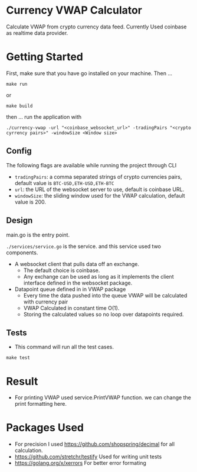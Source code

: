 # Currency VWAP Calculator
Calculate VWAP from crypto currency data feed.
Currently Used coinbase as realtime data provider.

# Getting Started
First, make sure that you have go installed on your machine. Then ...
```
make run
```
or 
```
make build
``` 
then ... run the application with 
```
./currency-vwap -url "<coinbase_websocket_url>" -tradingPairs "<crypto cyrrency pairs>" -windowSize <Window size>
```

## Config
The following flags are available while running the project through CLI
* `tradingPairs`: a comma separated strings of crypto currencies pairs, default value is  `BTC-USD,ETH-USD,ETH-BTC`
* `url`: the URL of the websocket server to use, default is coinbase URL.
* `windowSize`: the sliding window used for the VWAP calculation, default value is 200.

## Design
 main.go is the entry point.
 
 `./services/service.go` is the service. and this service used two components.
 * A websocket client that pulls data off an exchange.
    * The default choice is coinbase.
    * Any exchange can be used as long as it implements the client interface defined in the websocket package.
 * Datapoint queue defined in in VWAP package
    * Every time the data pushed into the queue VWAP will be calculated with currency pair
    * VWAP Calculated in constant time O(1).
    * Storing the calculated values so no loop over datapoints required.

## Tests
* This command will run all the test cases.
```
make test
```

# Result 
* For printing VWAP used service.PrintVWAP function. we can change the print formatting here.

# Packages Used 
* For precision I used https://github.com/shopspring/decimal for all calculation.
* https://github.com/stretchr/testify Used for writing unit tests
* https://golang.org/x/xerrors For better error formating 
